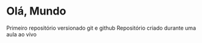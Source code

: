 # Olá, Mundo
Primeiro repositório versionado git e github
Repositório criado durante uma aula ao vivo